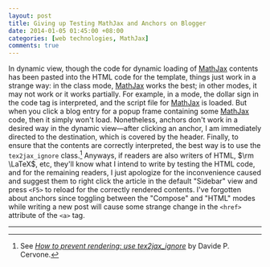 ```yaml
---
layout: post
title: Giving up Testing MathJax and Anchors on Blogger
date: 2014-01-05 01:45:00 +08:00
categories: [web technologies, MathJax]
comments: true
---
```


In dynamic view, though the code for dynamic loading of [MathJax]
contents has been pasted into the HTML code for the template, things
just work in a strange way: in the class mode, [MathJax] works the
best; in other modes, it may not work or it works partially.  For
example, in a mode, the dollar sign in the code tag is interpreted,
and the script file for [MathJax] is loaded.  But when you click a
blog entry for a popup frame containing some [MathJax] code, then it
simply won't load.  Nonetheless, anchors don't work in a desired way
in the dynamic view—after clicking an anchor, I am immediately
directed to the destination, which is covered by the header.  Finally,
to ensure that the contents are correctly interpreted, the best way is
to use the `tex2jax_ignore` class.[^no_render]  Anyways, if readers
are also writers of HTML, $\rm \LaTeX$, etc, they'll know what I
intend to write by testing the HTML code, and for the remaining
readers, I just apologize for the inconvenience caused and suggest
them to right click the article in the default "Sidebar" view and
press `<F5>` to reload for the correctly rendered contents.  I've
forgotten about anchors since toggling between the "Compose" and
"HTML" modes while writing a new post will cause some strange change
in the `<href>` attribute of the `<a>` tag.

---
[^no_render]:
    See [*How to prevent rendering: use tex2jax_ignore*][wiki] by
    Davide P.  Cervone.

[MathJax]: http://www.mathjax.org
[wiki]: https://github.com/mathjax/mathjax-docs/wiki/How-to-prevent-rendering:-use-tex2jax_ignore
